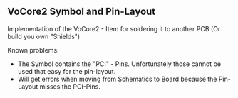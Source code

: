## VoCore2 Symbol and Pin-Layout

Implementation of the VoCore2 - Item for soldering it to another PCB (Or build you own "Shields")

Known problems:
- The Symbol contains the "PCI" - Pins. Unfortunately those cannot be used that easy for the pin-layout.
- Will get errors when moving from Schematics to Board because the Pin-Layout misses the PCI-Pins.

